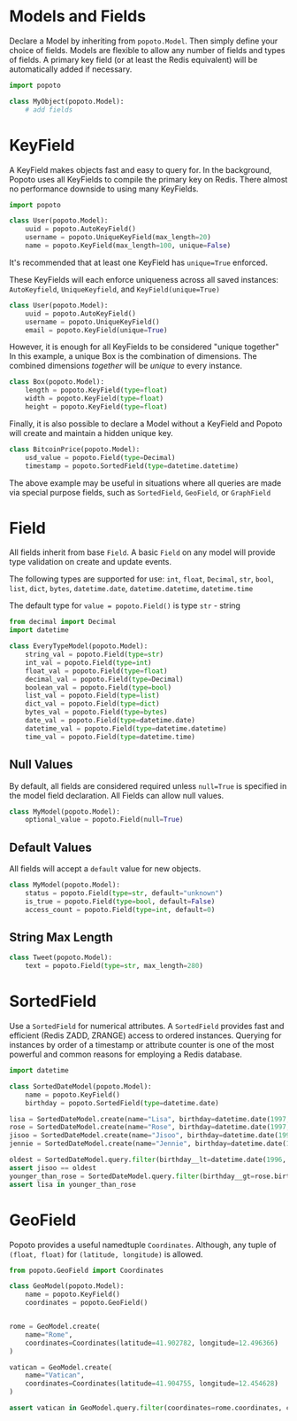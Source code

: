 # Models and Fields

Declare a Model by inheriting from `popoto.Model`.
Then simply define your choice of fields.
Models are flexible to allow any number of fields and types of fields.
A primary key field (or at least the Redis equivalent) will be automatically added if necessary.

```python
import popoto

class MyObject(popoto.Model):
    # add fields
```

# KeyField
A KeyField makes objects fast and easy to query for.
In the background, Popoto uses all KeyFields to compile the primary key on Redis.
There almost no performance downside to using many KeyFields.

``` python
import popoto

class User(popoto.Model):
    uuid = popoto.AutoKeyField()
    username = popoto.UniqueKeyField(max_length=20)
    name = popoto.KeyField(max_length=100, unique=False)
```


It's recommended that at least one KeyField has `unique=True` enforced. 

These KeyFields will each enforce uniqueness across all saved instances:
`AutoKeyfield`, `UniqueKeyfield`, and `KeyField(unique=True)` 

```python
class User(popoto.Model):
    uuid = popoto.AutoKeyField()
    username = popoto.UniqueKeyField()
    email = popoto.KeyField(unique=True)
```

However, it is enough for all KeyFields to be considered "unique together"
In this example, a unique Box is the combination of dimensions. The combined dimensions *together* will be *unique* to every instance.

```python
class Box(popoto.Model):
    length = popoto.KeyField(type=float)
    width = popoto.KeyField(type=float)
    height = popoto.KeyField(type=float)
```

Finally, it is also possible to declare a Model without a KeyField and Popoto will create and maintain a hidden unique key.

```python
class BitcoinPrice(popoto.Model):
    usd_value = popoto.Field(type=Decimal)
    timestamp = popoto.SortedField(type=datetime.datetime)
```

The above example may be useful in situations where all queries are made via special purpose fields, such as `SortedField`, `GeoField`, or `GraphField`

# Field

All fields inherit from base `Field`. A basic `Field` on any model will provide type validation on create and update events. 

The following types are supported for use:
`int`, `float`, `Decimal`, `str`, `bool`, `list`, `dict`, `bytes`, `datetime.date`, `datetime.datetime`, `datetime.time`

The default type for `value = popoto.Field()` is type `str` - string

```python
from decimal import Decimal
import datetime

class EveryTypeModel(popoto.Model):
    string_val = popoto.Field(type=str)
    int_val = popoto.Field(type=int)
    float_val = popoto.Field(type=float)
    decimal_val = popoto.Field(type=Decimal)
    boolean_val = popoto.Field(type=bool)
    list_val = popoto.Field(type=list)
    dict_val = popoto.Field(type=dict)
    bytes_val = popoto.Field(type=bytes)
    date_val = popoto.Field(type=datetime.date)
    datetime_val = popoto.Field(type=datetime.datetime)
    time_val = popoto.Field(type=datetime.time)
```

## Null Values

By default, all fields are considered required unless `null=True` is specified in the model field declaration.
All Fields can allow null values.

```python
class MyModel(popoto.Model):
    optional_value = popoto.Field(null=True)
```

## Default Values

All fields will accept a `default` value for new objects.

```python
class MyModel(popoto.Model):
    status = popoto.Field(type=str, default="unknown")
    is_true = popoto.Field(type=bool, default=False)
    access_count = popoto.Field(type=int, default=0)
```

## String Max Length

```python
class Tweet(popoto.Model):
    text = popoto.Field(type=str, max_length=280)
```

# SortedField

Use a `SortedField` for numerical attributes. 
A `SortedField` provides fast and efficient (Redis ZADD, ZRANGE) access to ordered instances. Querying for instances by order of a timestamp or attribute counter is one of the most powerful and common reasons for employing a Redis database.

```python
import datetime

class SortedDateModel(popoto.Model):
    name = popoto.KeyField()
    birthday = popoto.SortedField(type=datetime.date)

lisa = SortedDateModel.create(name="Lisa", birthday=datetime.date(1997, 3, 27))
rose = SortedDateModel.create(name="Rose", birthday=datetime.date(1997, 2, 11))
jisoo = SortedDateModel.create(name="Jisoo", birthday=datetime.date(1995, 1, 3))
jennie = SortedDateModel.create(name="Jennie", birthday=datetime.date(1996, 1, 16))

oldest = SortedDateModel.query.filter(birthday__lt=datetime.date(1996, 1, 1))[0]
assert jisoo == oldest
younger_than_rose = SortedDateModel.query.filter(birthday__gt=rose.birthday)
assert lisa in younger_than_rose
```

# GeoField

Popoto provides a useful namedtuple `Coordinates`. Although, any tuple of `(float, float)` for `(latitude, longitude)` is allowed.

```python
from popoto.GeoField import Coordinates

class GeoModel(popoto.Model):
    name = popoto.KeyField()
    coordinates = popoto.GeoField()


rome = GeoModel.create(
    name="Rome", 
    coordinates=Coordinates(latitude=41.902782, longitude=12.496366)
)

vatican = GeoModel.create(
    name="Vatican",
    coordinates=Coordinates(latitude=41.904755, longitude=12.454628)
)

assert vatican in GeoModel.query.filter(coordinates=rome.coordinates, coordinates_radius=5, coordinates_radius_unit='km')
```
